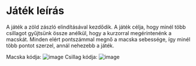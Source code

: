 # Játék leírás

A játék a zöld zászló elindításával kezdődik.
A játék célja, hogy minél több csillagot gyűjtsünk össze anélkül, hogy a kurzorral megérintenénk a macskát.
Minden elért pontszámmal megnő a macska sebessége, így minél több pontot szerzel, annál nehezebb a játék.

Macska kódja:
![image](https://github.com/user-attachments/assets/80eb5cee-1e91-4579-accb-866ac22ac07b)
Csillag kódja:
![image](https://github.com/user-attachments/assets/1f62fcc8-3bf4-4a2a-a406-5338dceac9d5)
